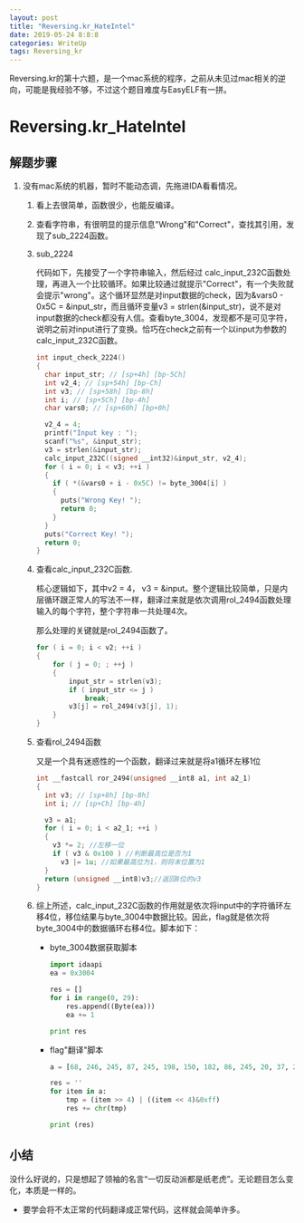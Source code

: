 ```yaml
---
layout: post
title: "Reversing.kr_HateIntel"
date: 2019-05-24 8:8:8
categories: WriteUp
tags: Reversing_kr
---
```


Reversing.kr的第十六题，是一个mac系统的程序，之前从未见过mac相关的逆向，可能是我经验不够，不过这个题目难度与EasyELF有一拼。

# Reversing.kr_HateIntel

## 解题步骤

1. 没有mac系统的机器，暂时不能动态调，先拖进IDA看看情况。

   1. 看上去很简单，函数很少，也能反编译。

   2. 查看字符串，有很明显的提示信息"Wrong"和"Correct"，查找其引用，发现了sub_2224函数。

   3. sub_2224

      代码如下，先接受了一个字符串输入，然后经过 calc_input_232C函数处理，再进入一个比较循环。如果比较通过就提示"Correct"，有一个失败就会提示"wrong"。这个循环显然是对input数据的check，因为&vars0 - 0x5C = &input_str，而且循环变量v3 = strlen(&input_str)，说不是对input数据的check都没有人信。查看byte_3004，发现都不是可见字符，说明之前对input进行了变换。恰巧在check之前有一个以input为参数的calc_input_232C函数。

      ```c
      int input_check_2224()
      {
        char input_str; // [sp+4h] [bp-5Ch]
        int v2_4; // [sp+54h] [bp-Ch]
        int v3; // [sp+58h] [bp-8h]
        int i; // [sp+5Ch] [bp-4h]
        char vars0; // [sp+60h] [bp+0h]
      
        v2_4 = 4;
        printf("Input key : ");
        scanf("%s", &input_str);
        v3 = strlen(&input_str);
        calc_input_232C((signed __int32)&input_str, v2_4);
        for ( i = 0; i < v3; ++i )
        {
          if ( *(&vars0 + i - 0x5C) != byte_3004[i] )
          {
            puts("Wrong Key! ");
            return 0;
          }
        }
        puts("Correct Key! ");
        return 0;
      }
      ```

   4. 查看calc_input_232C函数.

      核心逻辑如下，其中v2 = 4， v3 = &input。整个逻辑比较简单，只是内层循环跟正常人的写法不一样，翻译过来就是依次调用rol_2494函数处理输入的每个字符，整个字符串一共处理4次。

      那么处理的关键就是rol_2494函数了。

      ```c
      for ( i = 0; i < v2; ++i )
      {
          for ( j = 0; ; ++j )
          {
              input_str = strlen(v3);
              if ( input_str <= j )
                  break;
              v3[j] = rol_2494(v3[j], 1);
          }
      }
      ```

   5. 查看rol_2494函数

      又是一个具有迷惑性的一个函数，翻译过来就是将a1循环左移1位

      ```c
      int __fastcall ror_2494(unsigned __int8 a1, int a2_1)
      {
        int v3; // [sp+8h] [bp-8h]
        int i; // [sp+Ch] [bp-4h]
      
        v3 = a1;
        for ( i = 0; i < a2_1; ++i )
        {
          v3 *= 2; //左移一位
          if ( v3 & 0x100 ) //判断最高位是否为1
            v3 |= 1u; //如果最高位为1，则将末位置为1
        }
        return (unsigned __int8)v3;//返回8位的v3
      }
      ```

   6. 综上所述，calc_input_232C函数的作用就是依次将input中的字符循环左移4位，移位结果与byte_3004中数据比较。因此，flag就是依次将byte_3004中的数据循环右移4位。脚本如下：

      * byte_3004数据获取脚本

        ```python
        import idaapi
        ea = 0x3004
        
        res = []
        for i in range(0, 29):
            res.append((Byte(ea)))
            ea += 1
        
        print res
        ```

      * flag"翻译"脚本

        ```python
        a = [68, 246, 245, 87, 245, 198, 150, 182, 86, 245, 20, 37, 212, 245, 150, 230, 55, 71, 39, 87, 54, 71, 150, 3, 230, 243, 163, 146, 0]
        
        res = ''
        for item in a:
            tmp = (item >> 4) | ((item << 4)&0xff)
            res += chr(tmp)
        
        print (res)
        ```

## 小结

没什么好说的，只是想起了领袖的名言“一切反动派都是纸老虎”。无论题目怎么变化，本质是一样的。

* 要学会将不太正常的代码翻译成正常代码，这样就会简单许多。